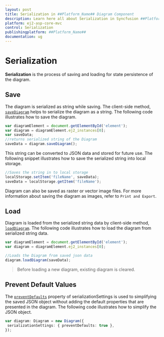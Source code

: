 ```yaml
---
layout: post
title: Serialization in ##Platform_Name## Diagram Component
description: Learn here all about Serialization in Syncfusion ##Platform_Name## Diagram component of Syncfusion Essential JS 2 and more.
platform: ej2-asp-core-mvc
control: Serialization
publishingplatform: ##Platform_Name##
documentation: ug
---
```



# Serialization

**Serialization** is the process of saving and loading for state persistence of the diagram.

## Save

The diagram is serialized as string while saving. The client-side method, [`saveDiagram`](../api/diagram#saveDiagram) helps to serialize the diagram as a string. The following code illustrates how to save the diagram.

```javascript
var diagramElement = document.getElementById('element');
var diagram = diagramElement.ej2_instances[0];
var saveData;
//returns serialized string of the Diagram
saveData = diagram.saveDiagram();

```

This string can be converted to JSON data and stored for future use. The following snippet illustrates how to save the serialized string into local storage.

```javascript
//Saves the string in to local storage
localStorage.setItem('fileName', saveData);
saveData = localStorage.getItem('fileName');

```

Diagram can also be saved as raster or vector image files. For more information about saving the diagram as images, refer to `Print and Export`.

## Load

Diagram is loaded from the serialized string data by client-side method, [`loadDiagram`](../api/diagram#loadDiagram). The following code illustrates how to load the diagram from serialized string data.

```javascript
var diagramElement = document.getElementById('element');
var diagram = diagramElement.ej2_instances[0];

//Loads the Diagram from saved json data
diagram.loadDiagram(saveData);

```

> Before loading a new diagram, existing diagram is cleared.

## Prevent Default Values

The [`preventDefaults`](https://ej2.syncfusion.com/documentation/api/diagram/serializationSettingsModel) property of serializationSettings is used to simplifying the saved JSON object without adding the default properties that are presented in the diagram. The following code illustrates how to simplify the JSON object.

```typescript
var diagram: Diagram = new Diagram({
 serializationSettings: { preventDefaults: true },
});